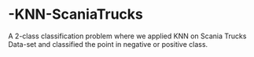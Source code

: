 # -KNN-ScaniaTrucks
A 2-class classification problem where we applied KNN on Scania Trucks Data-set and classified the point in negative or positive class.

